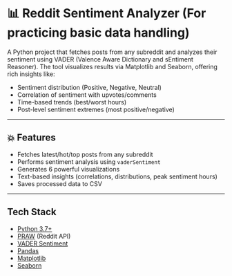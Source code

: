 # 📊 Reddit Sentiment Analyzer (For practicing basic data handling)

A Python project that fetches posts from any subreddit and analyzes their sentiment using VADER (Valence Aware Dictionary and sEntiment Reasoner).
The tool visualizes results via Matplotlib and Seaborn, offering rich insights like:

- Sentiment distribution (Positive, Negative, Neutral)
- Correlation of sentiment with upvotes/comments
- Time-based trends (best/worst hours)
- Post-level sentiment extremes (most positive/negative)

---

## 💥 Features

-  Fetches latest/hot/top posts from any subreddit
-  Performs sentiment analysis using `vaderSentiment`
-  Generates 6 powerful visualizations
-  Text-based insights (correlations, distributions, peak sentiment hours)
-  Saves processed data to CSV

---

## Tech Stack

- [Python 3.7+](https://www.python.org/)
- [PRAW](https://praw.readthedocs.io/) (Reddit API)
- [VADER Sentiment](https://github.com/cjhutto/vaderSentiment)
- [Pandas](https://pandas.pydata.org/)
- [Matplotlib](https://matplotlib.org/)
- [Seaborn](https://seaborn.pydata.org/)



